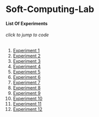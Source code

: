 # Soft-Computing-Lab
#### List Of Experiments
###### click to jump to code
1. [Experiment 1](https://github.com/cloud-VG/Soft-Computing-Lab/blob/master/Simple_XOR.py)
2. [Experiment 2](https://github.com/cloud-VG/Soft-Computing-Lab/blob/master/McP_AND.py)
3. [Experiment 3]()
4. [Experiment 4]()
5. [Experiment 5]()
6. [Experiment 6]()
7. [Experiment 7]()
8. [Experiment 8]()
9. [Experiment 9]()
10. [Experiment 10]()
11. [Experiment 11]()
12. [Experiment 12]()